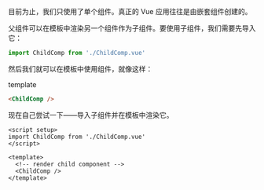 目前为止，我们只使用了单个组件。真正的 Vue 应用往往是由嵌套组件创建的。

父组件可以在模板中渲染另一个组件作为子组件。要使用子组件，我们需要先导入它：

``` js
import ChildComp from './ChildComp.vue'
```

然后我们就可以在模板中使用组件，就像这样：

template

``` html
<ChildComp />
```

现在自己尝试一下——导入子组件并在模板中渲染它。
``` vue
<script setup>
import ChildComp from './ChildComp.vue'
</script>

<template>
  <!-- render child component -->
  <ChildComp />
</template>
```